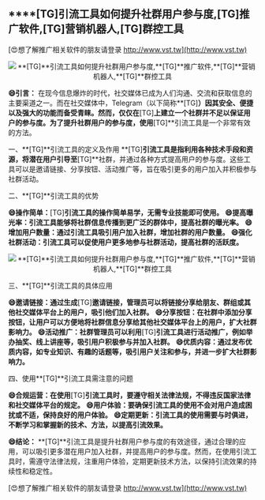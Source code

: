 ## ****[TG]**引流工具如何提升社群用户参与度,**[TG]**推广软件,**[TG]**营销机器人,**[TG]**群控工具**

[😍想了解推广相关软件的朋友请登录 http://www.vst.tw](http://www.vst.tw)

 <center><img src="https://vst.tw/MP4/tuiguang/png/4.png" alt="**[TG]**引流工具如何提升社群用户参与度,**[TG]**推广软件,**[TG]**营销机器人,**[TG]**群控工具"></center>

**😄引言：**
在现今信息爆炸的时代，社交媒体已成为人们沟通、交流和获取信息的主要渠道之一。而在社交媒体中，Telegram（以下简称**[TG]**）因其安全、便捷以及强大的功能而备受青睐。然而，仅仅在**[TG]**上建立一个社群并不足以保证用户的参与度。为了提升社群用户的参与度，使用**[TG]**引流工具是一个非常有效的方法。

一、**[TG]**引流工具的定义及作用
**[TG]**引流工具是指利用各种技术手段和资源，将潜在用户引导至**[TG]**社群，并通过各种方式提高用户的参与度。这些工具可以是邀请链接、分享按钮、活动推广等，旨在吸引更多的用户加入并积极参与社群活动。

二、**[TG]**引流工具的优势

**😄操作简单：**[TG]**引流工具的操作简单易学，无需专业技能即可使用。**
**😄提高曝光率：引流工具能够将社群信息传播到更广泛的群体中，提高社群的曝光率。**
**😄增加用户数量：通过引流工具吸引用户加入社群，增加社群的用户数量。**
**😄强化社群活动：引流工具可以促使用户更多地参与社群活动，提高社群的活跃度。**

 <center><img src="https://vst.tw/MP4/tuiguang/png/4.png" alt="**[TG]**引流工具如何提升社群用户参与度,**[TG]**推广软件,**[TG]**营销机器人,**[TG]**群控工具"></center>

三、**[TG]**引流工具的具体应用

**😄邀请链接：通过生成**[TG]**邀请链接，管理员可以将链接分享给朋友、群组或其他社交媒体平台上的用户，吸引他们加入社群。**
**😄分享按钮：在社群中添加分享按钮，让用户可以方便地将社群信息分享给其他社交媒体平台上的用户，扩大社群影响力。**
**😄活动推广：社群管理员可以利用**[TG]**引流工具进行活动推广，例如举办抽奖、线上讲座等，吸引用户积极参与并加入社群。**
**😄优质内容：通过发布优质内容，如专业知识、有趣的话题等，吸引用户关注和参与，并进一步扩大社群影响力。**

四、使用**[TG]**引流工具需注意的问题

**😄合规运营：在使用**[TG]**引流工具时，要遵守相关法律法规，不得违反国家法律和社交媒体平台的规定。**
**😄用户体验：要确保引流工具的使用不会对用户造成困扰或不适，保持良好的用户体验。**
**😄定期更新：引流工具的使用需要与时俱进，不断学习和掌握新的技术、方法，以提高引流效果。**

**😄结论：**
**[TG]**引流工具是提升社群用户参与度的有效途径，通过合理的应用，可以吸引更多潜在用户加入社群，并提高用户的参与度。然而，在使用引流工具时，需遵守法律法规，注重用户体验，定期更新技术方法，以保持引流效果的持续性和稳定性。

[😍想了解推广相关软件的朋友请登录 http://www.vst.tw](http://www.vst.tw)



